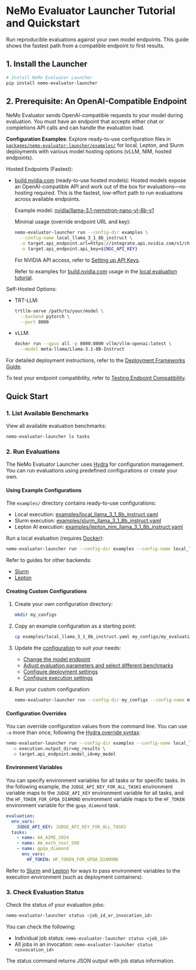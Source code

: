 # NeMo Evaluator Launcher Tutorial and Quickstart

Run reproducible evaluations against your own model endpoints. This guide shows the fastest path from a compatible endpoint to first results.

## 1. Install the Launcher

```bash
# Install NeMo Evaluator Launcher
pip install nemo-evaluator-launcher
```

## 2. Prerequisite: An OpenAI-Compatible Endpoint

NeMo Evaluator sends OpenAI-compatible requests to your model during evaluation. You must have an endpoint that accepts either chat or completions API calls and can handle the evaluation load.

**Configuration Examples**: Explore ready-to-use configuration files in [`packages/nemo-evaluator-launcher/examples/`](https://github.com/NVIDIA-NeMo/Eval/tree/main/packages/nemo-evaluator-launcher/examples) for local, Lepton, and Slurm deployments with various model hosting options (vLLM, NIM, hosted endpoints).

Hosted Endpoints (Fastest):

- [build.nvidia.com](https://build.nvidia.com) (ready-to-use hosted models):
  Hosted models expose an OpenAI-compatible API and work out of the box for evaluations—no hosting required. This is the fastest, low-effort path to run evaluations across available endpoints.

  Example model: [nvidia/llama-3.1-nemotron-nano-vl-8b-v1](https://build.nvidia.com/nvidia/llama-3.1-nemotron-nano-vl-8b-v1)

  Minimal usage (override endpoint URL and key):

  ```bash
  nemo-evaluator-launcher run --config-dir examples \
    --config-name local_llama_3_1_8b_instruct \
    -o target.api_endpoint.url=https://integrate.api.nvidia.com/v1/chat/completions \
    -o target.api_endpoint.api_key=${NGC_API_KEY}
  ```

  For NVIDIA API access, refer to [Setting up API Keys](https://docs.omniverse.nvidia.com/guide-sdg/latest/setup.html#preview-and-set-up-an-api-key).

  Refer to examples for [build.nvidia.com](https://build.nvidia.com/) usage in the [local evaluation tutorial](tutorials/local-evaluation-of-existing-endpoint.md).

Self-Hosted Options:

- TRT-LLM:

  ```bash
  trtllm-serve /path/to/your/model \
    --backend pytorch \
    --port 8000
  ```

- vLLM:

  ```bash
  docker run --gpus all -p 8000:8000 vllm/vllm-openai:latest \
    --model meta-llama/Llama-3.1-8B-Instruct
  ```

For detailed deployment instructions, refer to the [Deployment Frameworks Guide](tutorials/deployments/deployment-frameworks-guide.md).

To test your endpoint compatibility, refer to [Testing Endpoint Compatibility](tutorials/deployments/testing-endpoint-oai-compatibility.md).

## Quick Start

### 1. List Available Benchmarks

View all available evaluation benchmarks:

```bash
nemo-evaluator-launcher ls tasks
```

### 2. Run Evaluations

The NeMo Evaluator Launcher uses [Hydra](https://hydra.cc/docs/intro/) for configuration management. You can run evaluations using predefined configurations or create your own.

#### Using Example Configurations

The `examples/` directory contains ready-to-use configurations:

- Local execution: [examples/local_llama_3_1_8b_instruct.yaml](https://github.com/NVIDIA-NeMo/Eval/tree/main/packages/nemo-evaluator-launcher/examples/local_llama_3_1_8b_instruct.yaml)
- Slurm execution: [examples/slurm_llama_3_1_8b_instruct.yaml](https://github.com/NVIDIA-NeMo/Eval/tree/main/packages/nemo-evaluator-launcher/examples/slurm_llama_3_1_8b_instruct.yaml)
- Lepton AI execution: [examples/lepton_nim_llama_3_1_8b_instruct.yaml](https://github.com/NVIDIA-NeMo/Eval/tree/main/packages/nemo-evaluator-launcher/examples/lepton_nim_llama_3_1_8b_instruct.yaml)

Run a local evaluation (requires [Docker](https://www.docker.com/)):

```bash
nemo-evaluator-launcher run --config-dir examples --config-name local_llama_3_1_8b_instruct -o execution.output_dir=<YOUR_OUTPUT_LOCAL_DIR>
```

Refer to guides for other backends:

- [Slurm](executors/slurm.md)
- [Lepton](executors/lepton.md)

#### Creating Custom Configurations

1. Create your own configuration directory:

   ```bash
   mkdir my_configs
   ```

2. Copy an example configuration as a starting point:

   ```bash
   cp examples/local_llama_3_1_8b_instruct.yaml my_configs/my_evaluation.yaml
   ```

3. Update the [configuration](configuration/index.md) to suit your needs:

   - [Change the model endpoint](configuration/target/index.md)
   - [Adjust evaluation parameters and select different benchmarks](configuration/evaluation/index.md)
   - [Configure deployment settings](configuration/deployment/index.md)
   - [Configure execution settings](configuration/execution/index.md)

4. Run your custom configuration:

   ```bash
   nemo-evaluator-launcher run --config-dir my_configs --config-name my_evaluation
   ```

#### Configuration Overrides

You can override configuration values from the command line. You can use `-o` more than once, following the [Hydra override syntax](https://hydra.cc/docs/advanced/override_grammar/basic/):

```bash
nemo-evaluator-launcher run --config-dir examples --config-name local_llama_3_1_8b_instruct \
  -o execution.output_dir=my_results \
  -o target.api_endpoint.model_id=my_model
```

#### Environment Variables

You can specify environment variables for all tasks or for specific tasks. In the following example, the `JUDGE_API_KEY_FOR_ALL_TASKS` environment variable maps to the `JUDGE_API_KEY` environment variable for all tasks, and the `HF_TOKEN_FOR_GPQA_DIAMOND` environment variable maps to the `HF_TOKEN` environment variable for the `gpqa_diamond` task.

```yaml
evaluation:
  env_vars:
    JUDGE_API_KEY: JUDGE_API_KEY_FOR_ALL_TASKS
  tasks:
    - name: AA_AIME_2024
    - name: AA_math_test_500
    - name: gpqa_diamond
      env_vars:
        HF_TOKEN: HF_TOKEN_FOR_GPQA_DIAMOND
```

Refer to [Slurm](executors/slurm.md#environment-variables) and [Lepton](executors/lepton.md#configuration-notes) for ways to pass environment variables to the execution environment (such as deployment containers).

### 3. Check Evaluation Status

Check the status of your evaluation jobs:

```bash
nemo-evaluator-launcher status <job_id_or_invocation_id>
```

You can check the following:

- Individual job status: `nemo-evaluator-launcher status <job_id>`
- All jobs in an invocation: `nemo-evaluator-launcher status <invocation_id>`

The status command returns JSON output with job status information.
